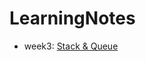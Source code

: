 # LearningNotes
* week3:
[Stack & Queue](https://github.com/zhaoqieyu/LearningNotes/tree/master/02_Stack%26Queue
)
